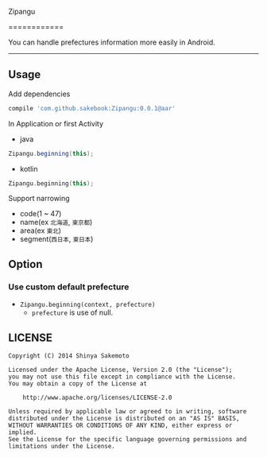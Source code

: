 Zipangu

============

You can handle prefectures information more easily in Android.

---

## Usage
Add dependencies

```gradle
compile 'com.github.sakebook:Zipangu:0.0.1@aar'
```

In Application or first Activity 

 * java
 
```java
Zipangu.beginning(this);
```

 * kotlin
 
```kotlin
Zipangu.beginning(this);
```

Support narrowing

 * code(1 ~ 47)
 * name(ex `北海道`, `東京都`)
 * area(ex `東北`)
 * segment(`西日本`, `東日本`)


## Option

### Use custom default prefecture  

 * `Zipangu.beginning(context, prefecture)`
   * `prefecture` is use of null.


## LICENSE
```
Copyright (C) 2014 Shinya Sakemoto

Licensed under the Apache License, Version 2.0 (the "License");
you may not use this file except in compliance with the License.
You may obtain a copy of the License at

    http://www.apache.org/licenses/LICENSE-2.0

Unless required by applicable law or agreed to in writing, software
distributed under the License is distributed on an "AS IS" BASIS,
WITHOUT WARRANTIES OR CONDITIONS OF ANY KIND, either express or implied.
See the License for the specific language governing permissions and
limitations under the License.
```